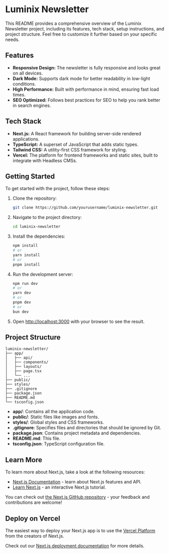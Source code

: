 # Luminix Newsletter

This README provides a comprehensive overview of the Luminix Newsletter project, including its features, tech stack, setup instructions, and project structure. Feel free to customize it further based on your specific needs.

## Features

- **Responsive Design:** The newsletter is fully responsive and looks great on all devices.
- **Dark Mode:** Supports dark mode for better readability in low-light conditions.
- **High Performance:** Built with performance in mind, ensuring fast load times.
- **SEO Optimized:** Follows best practices for SEO to help you rank better in search engines.

## Tech Stack

- **Next.js:** A React framework for building server-side rendered applications.
- **TypeScript:** A superset of JavaScript that adds static types.
- **Tailwind CSS:** A utility-first CSS framework for styling.
- **Vercel:** The platform for frontend frameworks and static sites, built to integrate with Headless CMSs.

## Getting Started

To get started with the project, follow these steps:

1. Clone the repository:

   ```bash
   git clone https://github.com/yourusername/luminix-newsletter.git
   ```

2. Navigate to the project directory:

   ```bash
   cd luminix-newsletter
   ```

3. Install the dependencies:

   ```bash
   npm install
   # or
   yarn install
   # or
   pnpm install
   ```

4. Run the development server:

   ```bash
   npm run dev
   # or
   yarn dev
   # or
   pnpm dev
   # or
   bun dev
   ```

5. Open [http://localhost:3000](http://localhost:3000) with your browser to see the result.

## Project Structure

```
luminix-newsletter/
├── app/
│   ├── api/
│   ├── components/
│   ├── layouts/
│   ├── page.tsx
│   └── ...
├── public/
├── styles/
├── .gitignore
├── package.json
├── README.md
└── tsconfig.json
```

- **app/**: Contains all the application code.
- **public/**: Static files like images and fonts.
- **styles/**: Global styles and CSS frameworks.
- **.gitignore**: Specifies files and directories that should be ignored by Git.
- **package.json**: Contains project metadata and dependencies.
- **README.md**: This file.
- **tsconfig.json**: TypeScript configuration file.

## Learn More

To learn more about Next.js, take a look at the following resources:

- [Next.js Documentation](https://nextjs.org/docs) - learn about Next.js features and API.
- [Learn Next.js](https://nextjs.org/learn) - an interactive Next.js tutorial.

You can check out [the Next.js GitHub repository](https://github.com/vercel/next.js) - your feedback and contributions are welcome!

## Deploy on Vercel

The easiest way to deploy your Next.js app is to use the [Vercel Platform](https://vercel.com/new?utm_medium=default-template&filter=next.js&utm_source=create-next-app&utm_campaign=create-next-app-readme) from the creators of Next.js.

Check out our [Next.js deployment documentation](https://nextjs.org/docs/app/building-your-application/deploying) for more details.
